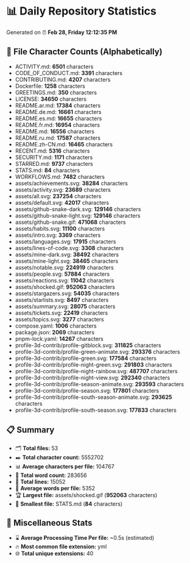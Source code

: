 # 📊 Daily Repository Statistics
Generated on ⏰ **Feb 28, Friday 12:12:35 PM**

## 📂 File Character Counts (Alphabetically)
- ACTIVITY.md: **6501** characters
- CODE_OF_CONDUCT.md: **3391** characters
- CONTRIBUTING.md: **4207** characters
- Dockerfile: **1258** characters
- GREETINGS.md: **350** characters
- LICENSE: **34650** characters
- README.ar.md: **17384** characters
- README.de.md: **16661** characters
- README.es.md: **16655** characters
- README.fr.md: **16954** characters
- README.md: **16556** characters
- README.ru.md: **17587** characters
- README.zh-CN.md: **16465** characters
- RECENT.md: **5316** characters
- SECURITY.md: **1171** characters
- STARRED.md: **9737** characters
- STATS.md: **84** characters
- WORKFLOWS.md: **7482** characters
- assets/achievements.svg: **38284** characters
- assets/activity.svg: **23689** characters
- assets/all.svg: **237254** characters
- assets/default.svg: **42017** characters
- assets/github-snake-dark.svg: **129146** characters
- assets/github-snake-light.svg: **129146** characters
- assets/github-snake.gif: **471068** characters
- assets/habits.svg: **11100** characters
- assets/intro.svg: **3369** characters
- assets/languages.svg: **17915** characters
- assets/lines-of-code.svg: **3308** characters
- assets/mine-dark.svg: **38492** characters
- assets/mine-light.svg: **38465** characters
- assets/notable.svg: **224919** characters
- assets/people.svg: **57884** characters
- assets/reactions.svg: **11042** characters
- assets/shocked.gif: **952063** characters
- assets/stargazers.svg: **54035** characters
- assets/starlists.svg: **8497** characters
- assets/summary.svg: **28075** characters
- assets/tickets.svg: **22419** characters
- assets/topics.svg: **3277** characters
- compose.yaml: **1006** characters
- package.json: **2069** characters
- pnpm-lock.yaml: **14267** characters
- profile-3d-contrib/profile-gitblock.svg: **311825** characters
- profile-3d-contrib/profile-green-animate.svg: **293376** characters
- profile-3d-contrib/profile-green.svg: **177584** characters
- profile-3d-contrib/profile-night-green.svg: **291803** characters
- profile-3d-contrib/profile-night-rainbow.svg: **487707** characters
- profile-3d-contrib/profile-night-view.svg: **292340** characters
- profile-3d-contrib/profile-season-animate.svg: **293593** characters
- profile-3d-contrib/profile-season.svg: **177801** characters
- profile-3d-contrib/profile-south-season-animate.svg: **293625** characters
- profile-3d-contrib/profile-south-season.svg: **177833** characters

## 📋 Summary
- 🗂️ **Total files:** 53
- ✒️ **Total character count:** 5552702
- 📊 **Average characters per file:** 104767
- 📝 **Total word count:** 283656
- 🧾 **Total lines:** 15052
- 📐 **Average words per file:** 5352
- 🏆 **Largest file:** assets/shocked.gif (**952063** characters)
- 🥉 **Smallest file:** STATS.md (**84** characters)

## 🌟 Miscellaneous Stats
- ⌛ **Average Processing Time Per file:** ~0.5s (estimated)
- 🔥 **Most common file extension:** yml
- 🌐 **Total unique extensions:** 40

